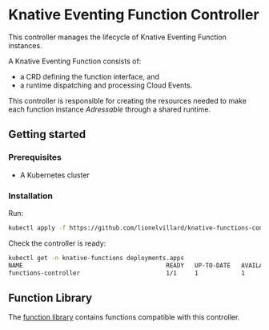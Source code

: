 # Knative Eventing Function Controller

This controller manages the lifecycle of Knative Eventing Function instances.

A Knative Eventing Function consists of:
- a CRD defining the function interface, and
- a runtime dispatching and processing Cloud Events.

This controller is responsible for creating the resources needed
to make each function instance _Adressable_ through a shared runtime.

## Getting started

### Prerequisites

- A Kubernetes cluster

### Installation

Run:

```sh
kubectl apply -f https://github.com/lionelvillard/knative-functions-controller/releases/download/v0.1.0/function.yaml
```

Check the controller is ready:

```sh
kubectl get -n knative-functions deployments.apps
NAME                                        READY   UP-TO-DATE   AVAILABLE   AGE
functions-controller                        1/1     1            1           3d17h
```

## Function Library

The [function library](https://github.com/lionelvillard/knative-functions) contains functions compatible with this controller.
